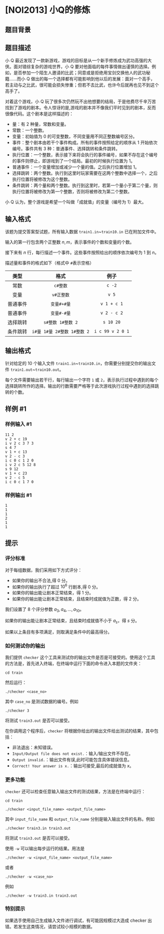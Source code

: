 # [NOI2013] 小Q的修炼

## 题目背景



## 题目描述

小 Q 最近发现了一款新游戏，游戏的目标是从一个新手修炼成为武功高强的大侠。面对错综复杂的游戏世界，小 Q 要对他面临的每件事情做出谨慎的选择。例如，是否参加一个陌生人邀请的比武；同意或是拒绝用宝剑交换他人的武功秘籍......而小 Q 做出的每一个选择都有可能影响到他以后的发展：面对一个高手，若主动与之比武，很可能会损失惨重；但若不去比武，也许今后就再也见不到这个高手了。

对着这个游戏，小 Q 玩了很多次仍然玩不出他想要的结局，于是他费尽千辛万苦找到了游戏的剧本。令人惊讶的是,游戏的剧本并不像我们平时见到的剧本，反而很像代码。这个剧本是这样描述的：
- 量：有 $2$ 种量，常数和变量。
- 常数：一个整数。
- 变量：初始值为 $0$ 的可变整数，不同变量用不同正整数编号区分。
- 事件：整个剧本由若干个事件构成。所有的事件按照给定的顺序从 $1$ 开始依次编号。事件共有 $3$ 种：普通事件、选择跳转和条件跳转。
- 执行位置：一个整数，表示接下来将会执行的事件编号，如果不存在这个编号的事件则停止，即游戏到了一个结局。最初的时候执行位置为 $1$。
- 普通事件：一个变量增加或减少一个量的值。之后执行位置增加 $1$。
- 选择跳转：两个整数。执行到这里时玩家需要在这两个整数中选择一个，之后执行位置将被修改为这个整数。
- 条件跳转：两个量和两个整数。执行到这里时，若第一个量小于第二个量，则执行位置将被修改为第一个整数，否则将被修改为第二个整数。

小 Q 认为，整个游戏是希望一个叫做「成就值」的变量（编号为 $1$）最大。

## 输入格式

该题为提交答案型试题，所有输入数据 `train1.in`~`train10.in` 已在附加文件中。

输入的第一行包含两个正整数 $n, m$，表示事件的个数和变量的个数。

接下来有 $n$ 行，每行描述一个事件。这些事件按照给出的顺序依次编号为 $1$ 到 $n$。

描述量和事件的格式如下（格式中 `#`表示空格）


| 类型 | 格式 | 例子 |
|:-:|:-:|:-:|
| 常数 | `c#整数` | `c -2` |
| 变量 | `v#正整数` | `v 5` |
| 普通事件 | `变量#+#量` | `v 1 + c 1` |
| 普通事件 | `变量#-#量` | `v 2 - c 2` |
| 选择跳转 | `s#整数 1#整数 2` | `s 10 20` |
| 条件跳转 | `i#量 1#量 2#整数 1#整数 2` | `i c 99 v 2 0 1` |


## 输出格式

针对给定的 $10$ 个输入文件 `train1.in`~`train10.in`，你需要分别提交你的输出文件 `train1.out`~`train10.out`。

每个文件需要输出若干行，每行输出一个字符 `1` 或 `2`，表示执行过程中遇到的每个选择跳转所作的选择。输出的行数需要严格等于此次游戏执行过程中遇到的选择跳转的个数。

## 样例 #1

### 样例输入 #1
```
11 2
v 2 + c 19
i v 2 c 3 7 3
s 4 7
v 1 + c 13
v 2 - c 3
i c 0 c 1 2 0
i v 2 c 5 12 8
s 9 12
v 1 + c 23
v 2 - c 5
i c 0 c 1 7 0
```

### 样例输出 #1

```
1
1
1
2
1
1
```

## 提示

### 评分标准

对于每组数据，我们采用如下方式评分：
- 如果你的输出不合法,得 $0$ 分。
- 如果你的输出执行了超过 $10^6$ 行剧本,得 $0$ 分。
- 如果你的输出能让剧本正常结束，得 $1$ 分。
- 如果你的输出能让剧本正常结束，且结束时成就值为正数，得 $2$ 分。

我们设置了 $8$ 个评分参数 $a_3 , a_4 , \ldots , a_{10}$。

如果你的输出能让剧本正常结束，且结束时成就值不小于 $a_s$，得 $s$ 分。

如果以上条目有多项满足，则取满足条件中的最高得分。

### 如何测试你的输出

我们提供 `checker` 这个工具来测试你的输出文件是否是可接受的。使用这个工具的方法是，首先进入终端，在终端中运行下面的命令进入本题的文件夹：

`cd train`

然后运行：

`./checker <case_no>`

其中 `case_no` 是测试数据的编号。例如

`./checker 3`

将测试 `train3.out` 是否可以接受。

在你调用这个程序后，`checker` 将根据你给出的输出文件给出测试的结果，其中包括：
- 非法退出：未知错误。
- `Input/Output file does not exist.`：输入/输出文件不存在。
- `Output invalid.`：输出文件有误,此时可能包含具体错误信息。
- `Correct! Your answer is x.`：输出可接受,最后的成就值为 $x$。

### 更多功能
`checker` 还可以检查任意输入输出文件的测试结果，方法是在终端中运行：

`cd train`

`./checker <input_file_name> <output_file_name>`

其中 `input_file_name` 和 `output_file_name` 分别是输入输出文件的名称。例如

`./checker train3.in train3.out`

将测试 `train3.out` 是否可以接受。

使用 `-w` 可以输出每步运行的结果。用法是

`./checker -w <input_file_name> <output_file_name>`

或者

`./checker -w <case_no>`

例如

`./checker -w train3.in train3.out`

### 特别提示

如果选手使用自己生成输入文件进行调试，有可能因规模过大造成 checker 出错。若发生这类情况，请尝试较小规模的数据。
